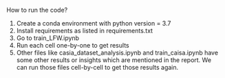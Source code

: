 How to run the code?
1. Create a conda environment with python version = 3.7
2. Install requirements as listed in requirements.txt
3. Go to train_LFW.ipynb
4. Run each cell one-by-one to get results
5. Other files like casia_dataset_analysis.ipynb and train_caisa.ipynb have some other results or insights which are mentioned in the report. We can run those files cell-by-cell to get those results again.
